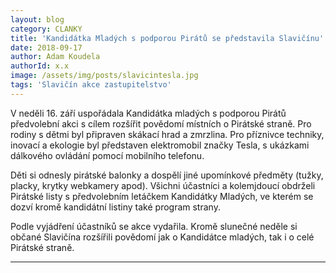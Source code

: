 ```yaml
---
layout: blog
category: CLANKY
title: 'Kandidátka Mladých s podporou Pirátů se představila Slavičínu'
date: 2018-09-17
author: Adam Koudela
authorId: x.x
image: /assets/img/posts/slavicintesla.jpg
tags: 'Slavičín akce zastupitelstvo'
---
```


V neděli 16. září uspořádala Kandidátka mladých s podporou Pirátů předvolební akci s cílem rozšířit povědomí místních o Pirátské straně. Pro rodiny s dětmi byl připraven skákací hrad a zmrzlina. Pro příznivce techniky, inovací a ekologie byl představen elektromobil značky Tesla, s ukázkami dálkového ovládání pomocí mobilního telefonu.

Děti si odnesly pirátské balonky a dospělí jiné upomínkové předměty (tužky, placky, krytky webkamery apod). Všichni účastníci a kolemjdoucí obdrželi Pirátské listy s předvolebním letáčkem Kandidátky Mladých, ve kterém se dozví kromě kandidátní listiny také program strany.

Podle vyjádření účastníků se akce vydařila. Kromě slunečné neděle si občané Slavičína rozšířili povědomí jak o Kandidátce mladých, tak i o celé Pirátské straně.

- - -
